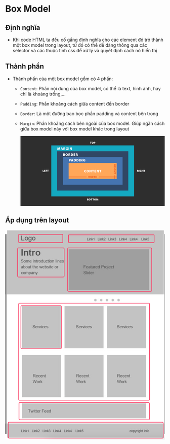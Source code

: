 # Box Model

## Định nghĩa
- Khi code HTML ta đều cố gắng định nghĩa cho các element đó trở thành một box model trong layout, từ đó có thể dễ dàng thông qua các selector và các thuộc tính css để xử lý và quyết định cách nó hiển thị


## Thành phần
- Thành phần của một box model gồm có 4 phần:
  - `Content`: Phần nội dung của box model, có thể là text, hình ảnh, hay chỉ là khoảng trống,...
  - `Padding`: Phần khoảng cách giữa content đến border
  - `Border`: Là một đường bao bọc phần padding và content bên trong
  - `Margin`: Phần khoảng cách bên ngoài của box model. Giúp ngăn cách giữa box model này với box model khác trong layout

    ![](images/box-model-1.png)



## Áp dụng trên layout

![](images/box-model-2.png)